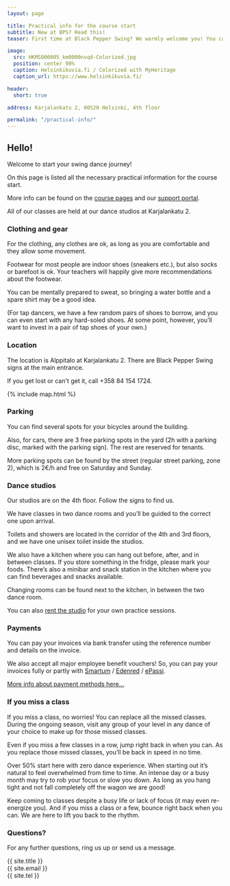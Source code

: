 ```yaml
---
layout: page

title: Practical info for the course start
subtitle: New at BPS? Read this!
teaser: First time at Black Pepper Swing? We warmly welcome you! You can find all the necessary info you need on this page.

image:
  src: HKMS000005_km0000nvqd-Colorized.jpg
  position: center 90%
  caption: Helsinkikuvia.fi / Colorized with MyHeritage
  caption_url: https://www.helsinkikuvia.fi/

header:
  short: true

address: Karjalankatu 2, 00520 Helsinki, 4th floor

permalink: "/practical-info/"
---
```


<h2>Hello!</h2>

Welcome to start your swing dance journey!

On this page is listed all the necessary practical information for the course start.

More info can be found on the <a href="https://portal.blackpepperswing.com/courses" target="_blank">course pages</a> and our <a href="https://portal.blackpepperswing.com/help" target="_blank">support portal</a>.

All of our classes are held at our dance studios at Karjalankatu 2. 

<h3>Clothing and gear</h3>
For the clothing, any clothes are ok, as long as you are comfortable and they allow some movement.

Footwear for most people are indoor shoes (sneakers etc.), but also socks or barefoot is ok. Your teachers will happily give more recommendations about the footwear.

You can be mentally prepared to sweat, so bringing a water bottle and a spare shirt may be a good idea.

(For tap dancers, we have a few random pairs of shoes to borrow, and you can even start with any hard-soled shoes. At some point, however, you’ll want to invest in a pair of tap shoes of your own.)


<h3>Location</h3>
The location is Alppitalo at Karjalankatu 2. There are Black Pepper Swing signs at the main entrance.

If you get lost or can't get it, call +358 84 154 1724.

{% include map.html %}


<h3>Parking</h3>
You can find several spots for your bicycles around the building.

Also, for cars, there are 3 free parking spots in the yard (2h with a parking disc, marked with the parking sign). The rest are reserved for tenants.

More parking spots can be found by the street (regular street parking, zone 2), which is 2€/h and free on Saturday and Sunday.


<h3>Dance studios</h3>
Our studios are on the 4th floor. Follow the signs to find us.

We have classes in two dance rooms and you’ll be guided to the correct one upon arrival.

Toilets and showers are located in the corridor of the 4th and 3rd floors, and we have one unisex toilet inside the studios.

We also have a kitchen where you can hang out before, after, and in between classes. If you store something in the fridge, please mark your foods. There’s also a minibar and snack station in the kitchen where you can find beverages and snacks available.

Changing rooms can be found next to the kitchen, in between the two dance room.

You can also <a href="https://blackpepperswing.com/studio-rental/" target="_blank">rent the studio</a> for your own practice sessions.


<h3>Payments</h3>
You can pay your invoices via bank transfer using the reference number and details on the invoice.

We also accept all major employee benefit vouchers! So, you can pay your invoices fully or partly with <a href="https://blackpepperswing.freshdesk.com/support/solutions/articles/42000069466-how-to-pay-with-smartum-" target="_blank">Smartum</a> / <a href="https://blackpepperswing.freshdesk.com/support/solutions/articles/42000067781-can-i-pay-by-smartum-edenred-epassi-eazybreak" target="_blank">Edenred</a> / <a href="https://blackpepperswing.freshdesk.com/support/solutions/articles/42000068457-how-to-pay-with-epassi-" target="_blank">ePassi</a>.

<a href="https://blackpepperswing.freshdesk.com/support/solutions/articles/42000068393-what-payment-methods-are-accepted-" target="_blank">More info about payment methods here...</a>


<h3>If you miss a class</h3>
If you miss a class, no worries! You can replace all the missed classes. During the ongoing season, visit any group of your level in any dance of your choice to make up for those missed classes.

Even if you miss a few classes in a row, jump right back in when you can. As you replace those missed classes, you’ll be back in speed in no time.

Over 50% start here with zero dance experience. When starting out it’s natural to feel overwhelmed from time to time. An intense day or a busy month may try to rob your focus or slow you down. As long as you hang tight and not fall completely off the wagon we are good!

Keep coming to classes despite a busy life or lack of focus (it may even re-energize you). And if you miss a class or a few, bounce right back when you can. We are here to lift you back to the rhythm.


<h3>Questions?</h3>

For any further questions, ring us up or send us a message.

{{ site.title }}  
{{ site.email }}  
{{ site.tel }}  
